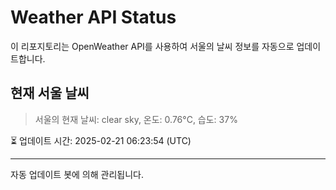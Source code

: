 
# Weather API Status

이 리포지토리는 OpenWeather API를 사용하여 서울의 날씨 정보를 자동으로 업데이트합니다.

## 현재 서울 날씨
> 서울의 현재 날씨: clear sky, 온도: 0.76°C, 습도: 37%

⏳ 업데이트 시간: 2025-02-21 06:23:54 (UTC)

---
자동 업데이트 봇에 의해 관리됩니다.
